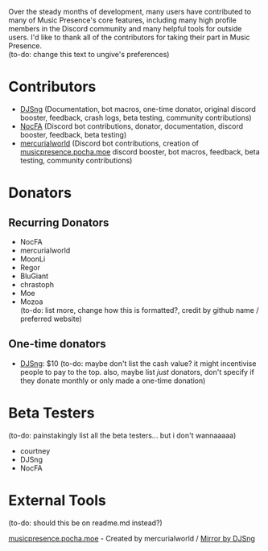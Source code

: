 Over the steady months of development, many users have contributed to many of Music Presence's core features, including many high profile members in the Discord community and many helpful tools for outside users. I'd like to thank all of the contributors for taking their part in Music Presence.  
(to-do: change this text to ungive's preferences)

# Contributors
- [DJSng](https://github.com/DJS4gnx) (Documentation, bot macros, one-time donator, original discord booster, feedback, crash logs, beta testing, community contributions)
- [NocFA](https://github.com/NocFA) (Discord bot contributions, donator, documentation, discord booster, feedback, beta testing)
- [mercurialworld](https://github.com/mercurialworld) (Discord bot contributions, creation of [musicpresence.pocha.moe](https://musicpresence.pocha.moe/) discord booster, bot macros, feedback, beta testing, community contributions)

# Donators

## Recurring Donators
- NocFA  
- mercurialworld  
- MoonLi  
- Regor  
- BluGiant  
- chrastoph  
- Moe  
- Mozoa  
(to-do: list more, change how this is formatted?, credit by github name / preferred website)

## One-time donators
- [DJSng](https://github.com/DJS4gnx): $10
(to-do: maybe don't list the cash value? it might incentivise people to pay to the top. also, maybe list *just* donators, don't specify if they donate monthly or only made a one-time donation)

# Beta Testers
(to-do: painstakingly list all the beta testers... but i don't wannaaaaa)

- courtney  
- DJSng  
- NocFA  

# External Tools
(to-do: should this be on readme.md instead?)

[musicpresence.pocha.moe](https://github.com/mercurialworld/media-players) - Created by mercurialworld / [Mirror by DJSng](https://djs4gnx.github.io/mp-media-players/)